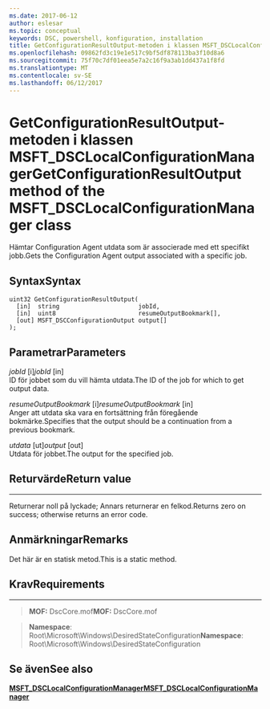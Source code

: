 ```yaml
---
ms.date: 2017-06-12
author: eslesar
ms.topic: conceptual
keywords: DSC, powershell, konfiguration, installation
title: GetConfigurationResultOutput-metoden i klassen MSFT_DSCLocalConfigurationManager
ms.openlocfilehash: 09862fd3c19e1e517c9bf5df878113ba3f10d8a6
ms.sourcegitcommit: 75f70c7df01eea5e7a2c16f9a3ab1dd437a1f8fd
ms.translationtype: MT
ms.contentlocale: sv-SE
ms.lasthandoff: 06/12/2017
---
```

# <a name="getconfigurationresultoutput-method-of-the-msftdsclocalconfigurationmanager-class"></a><span data-ttu-id="94fba-103">GetConfigurationResultOutput-metoden i klassen MSFT_DSCLocalConfigurationManager</span><span class="sxs-lookup"><span data-stu-id="94fba-103">GetConfigurationResultOutput method of the MSFT_DSCLocalConfigurationManager class</span></span>

<span data-ttu-id="94fba-104">Hämtar Configuration Agent utdata som är associerade med ett specifikt jobb.</span><span class="sxs-lookup"><span data-stu-id="94fba-104">Gets the Configuration Agent output associated with a specific job.</span></span>

<a name="syntax"></a><span data-ttu-id="94fba-105">Syntax</span><span class="sxs-lookup"><span data-stu-id="94fba-105">Syntax</span></span>
------

```mof
uint32 GetConfigurationResultOutput(
  [in]  string                      jobId,
  [in]  uint8                       resumeOutputBookmark[],
  [out] MSFT_DSCConfigurationOutput output[]
);
```

<a name="parameters"></a><span data-ttu-id="94fba-106">Parametrar</span><span class="sxs-lookup"><span data-stu-id="94fba-106">Parameters</span></span>
----------

<span data-ttu-id="94fba-107">*jobId* \[i\]</span><span class="sxs-lookup"><span data-stu-id="94fba-107">*jobId* \[in\]</span></span>  
<span data-ttu-id="94fba-108">ID för jobbet som du vill hämta utdata.</span><span class="sxs-lookup"><span data-stu-id="94fba-108">The ID of the job for which to get output data.</span></span>

<span data-ttu-id="94fba-109">*resumeOutputBookmark* \[i\]</span><span class="sxs-lookup"><span data-stu-id="94fba-109">*resumeOutputBookmark* \[in\]</span></span>  
<span data-ttu-id="94fba-110">Anger att utdata ska vara en fortsättning från föregående bokmärke.</span><span class="sxs-lookup"><span data-stu-id="94fba-110">Specifies that the output should be a continuation from a previous bookmark.</span></span>

<span data-ttu-id="94fba-111">*utdata* \[ut\]</span><span class="sxs-lookup"><span data-stu-id="94fba-111">*output* \[out\]</span></span>  
<span data-ttu-id="94fba-112">Utdata för jobbet.</span><span class="sxs-lookup"><span data-stu-id="94fba-112">The output for the specified job.</span></span>

## <a name="return-value"></a><span data-ttu-id="94fba-113">Returvärde</span><span class="sxs-lookup"><span data-stu-id="94fba-113">Return value</span></span>
------------

<span data-ttu-id="94fba-114">Returnerar noll på lyckade; Annars returnerar en felkod.</span><span class="sxs-lookup"><span data-stu-id="94fba-114">Returns zero on success; otherwise returns an error code.</span></span>

## <a name="remarks"></a><span data-ttu-id="94fba-115">Anmärkningar</span><span class="sxs-lookup"><span data-stu-id="94fba-115">Remarks</span></span>

<span data-ttu-id="94fba-116">Det här är en statisk metod.</span><span class="sxs-lookup"><span data-stu-id="94fba-116">This is a static method.</span></span>

## <a name="requirements"></a><span data-ttu-id="94fba-117">Krav</span><span class="sxs-lookup"><span data-stu-id="94fba-117">Requirements</span></span>
------------
><span data-ttu-id="94fba-118">**MOF:** DscCore.mof</span><span class="sxs-lookup"><span data-stu-id="94fba-118">**MOF:** DscCore.mof</span></span>

><span data-ttu-id="94fba-119">**Namespace**: Root\Microsoft\Windows\DesiredStateConfiguration</span><span class="sxs-lookup"><span data-stu-id="94fba-119">**Namespace**: Root\Microsoft\Windows\DesiredStateConfiguration</span></span>


## <a name="see-also"></a><span data-ttu-id="94fba-120">Se även</span><span class="sxs-lookup"><span data-stu-id="94fba-120">See also</span></span>


[<span data-ttu-id="94fba-121">**MSFT_DSCLocalConfigurationManager**</span><span class="sxs-lookup"><span data-stu-id="94fba-121">**MSFT_DSCLocalConfigurationManager**</span></span>](msft-dsclocalconfigurationmanager.md)

 

 



